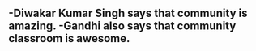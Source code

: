 -Diwakar Kumar Singh says that community is amazing.
-Gandhi also says that community classroom is awesome.
-
